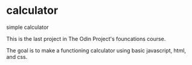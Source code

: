 # calculator
simple calculator 

This is the last project in The Odin Project's founcations course.

The goal is to make a functioning calculator using basic javascript, html, and css.